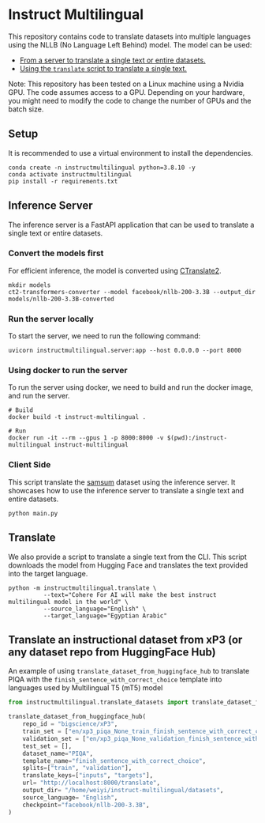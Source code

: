 # Instruct Multilingual
This repository contains code to translate datasets into multiple languages using the NLLB (No Language Left Behind) model. The model can be used:
- [From a server to translate a single text or entire datasets.](##Inference-Server)
- [Using the `translate` script to translate a single text.](##Translate)

Note: This repository has been tested on a Linux machine using a Nvidia GPU. The code assumes access to a GPU. Depending on your hardware, you might need to modify the code to change the number of GPUs and the batch size.


## Setup
It is recommended to use a virtual environment to install the dependencies.

```shell
conda create -n instructmultilingual python=3.8.10 -y
conda activate instructmultilingual
pip install -r requirements.txt
```

## Inference Server
The inference server is a FastAPI application that can be used to translate a single text or entire datasets.

### Convert the models first
For efficient inference, the model is converted using [CTranslate2](https://github.com/OpenNMT/CTranslate2).
```shell
mkdir models
ct2-transformers-converter --model facebook/nllb-200-3.3B --output_dir models/nllb-200-3.3B-converted
```

### Run the server locally
To start the server, we need to run the following command:
```shell
uvicorn instructmultilingual.server:app --host 0.0.0.0 --port 8000
```

### Using docker to run the server
To run the server using docker, we need to build and run the docker image, and run the server.
```shell
# Build
docker build -t instruct-multilingual .

# Run
docker run -it --rm --gpus 1 -p 8000:8000 -v $(pwd):/instruct-multilingual instruct-multilingual
```

### Client Side
This script translate the [samsum](https://huggingface.co/datasets/samsum) dataset using the inference server. It showcases how to use the inference server to translate a single text and entire datasets.
```
python main.py
```

## Translate
We also provide a script to translate a single text from the CLI. This script downloads the model from Hugging Face and translates the text provided into the target language.
```shell
python -m instructmultilingual.translate \
          --text="Cohere For AI will make the best instruct multilingual model in the world" \
          --source_language="English" \
          --target_language="Egyptian Arabic"
```

## Translate an instructional dataset from xP3 (or any dataset repo from HuggingFace Hub)
An example of using `translate_dataset_from_huggingface_hub` to translate PIQA with the `finish_sentence_with_correct_choice` template into languages used by Multilingual T5 (mT5) model

```python
from instructmultilingual.translate_datasets import translate_dataset_from_huggingface_hub

translate_dataset_from_huggingface_hub(
    repo_id = "bigscience/xP3",
    train_set = ["en/xp3_piqa_None_train_finish_sentence_with_correct_choice.jsonl"],
    validation_set = ["en/xp3_piqa_None_validation_finish_sentence_with_correct_choice.jsonl"],
    test_set = [],
    dataset_name="PIQA",
    template_name="finish_sentence_with_correct_choice",
    splits=["train", "validation"],
    translate_keys=["inputs", "targets"],
    url= "http://localhost:8000/translate",
    output_dir= "/home/weiyi/instruct-multilingual/datasets",
    source_language= "English",
    checkpoint="facebook/nllb-200-3.3B",
)
```

